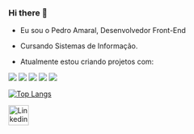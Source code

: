 ### Hi there 👋

- Eu sou o Pedro Amaral, Desenvolvedor Front-End

- Cursando Sistemas de Informação.

- Atualmente estou criando projetos com:

<img src="https://img.shields.io/badge/HTML5-E34F26?style=for-the-badge&logo=html5&logoColor=white"> <img src="https://img.shields.io/badge/CSS3-1572B6?style=for-the-badge&logo=css3&logoColor=white"> <img src="https://img.shields.io/badge/JavaScript-F7DF1E?style=for-the-badge&logo=javascript&logoColor=black"> <img src="https://img.shields.io/badge/PHP-777BB4?style=for-the-badge&logo=php&logoColor=white"> <img src="https://img.shields.io/badge/PostgreSQL-316192?style=for-the-badge&logo=postgresql&logoColor=white">

[![Top Langs](https://github-readme-stats.vercel.app/api/top-langs/?username=pedroamaral01&layout=compact)](https://github.com/anuraghazra/github-readme-stats)

<a href="https://www.linkedin.com/in/pedro-henrique-amaral-estevao/">
  <img align="left" alt="Linkedin" width="40px" src="https://cdn.jsdelivr.net/npm/simple-icons@v3/icons/linkedin.svg" />
  </a>
